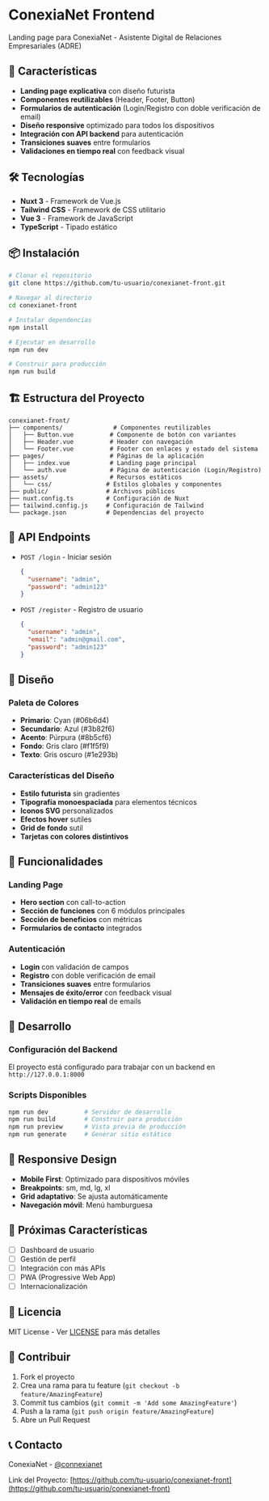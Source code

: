 # ConexiaNet Frontend

Landing page para ConexiaNet - Asistente Digital de Relaciones Empresariales (ADRE)

## 🚀 Características

- **Landing page explicativa** con diseño futurista
- **Componentes reutilizables** (Header, Footer, Button)
- **Formularios de autenticación** (Login/Registro con doble verificación de email)
- **Diseño responsive** optimizado para todos los dispositivos
- **Integración con API backend** para autenticación
- **Transiciones suaves** entre formularios
- **Validaciones en tiempo real** con feedback visual

## 🛠️ Tecnologías

- **Nuxt 3** - Framework de Vue.js
- **Tailwind CSS** - Framework de CSS utilitario
- **Vue 3** - Framework de JavaScript
- **TypeScript** - Tipado estático

## 📦 Instalación

```bash
# Clonar el repositorio
git clone https://github.com/tu-usuario/conexianet-front.git

# Navegar al directorio
cd conexianet-front

# Instalar dependencias
npm install

# Ejecutar en desarrollo
npm run dev

# Construir para producción
npm run build
```

## 🏗️ Estructura del Proyecto

```
conexianet-front/
├── components/              # Componentes reutilizables
│   ├── Button.vue          # Componente de botón con variantes
│   ├── Header.vue          # Header con navegación
│   └── Footer.vue          # Footer con enlaces y estado del sistema
├── pages/                  # Páginas de la aplicación
│   ├── index.vue           # Landing page principal
│   └── auth.vue            # Página de autenticación (Login/Registro)
├── assets/                 # Recursos estáticos
│   └── css/               # Estilos globales y componentes
├── public/                # Archivos públicos
├── nuxt.config.ts         # Configuración de Nuxt
├── tailwind.config.js     # Configuración de Tailwind
└── package.json           # Dependencias del proyecto
```

## 🔌 API Endpoints

- `POST /login` - Iniciar sesión
  ```json
  {
    "username": "admin",
    "password": "admin123"
  }
  ```

- `POST /register` - Registro de usuario
  ```json
  {
    "username": "admin",
    "email": "admin@gmail.com",
    "password": "admin123"
  }
  ```

## 🎨 Diseño

### Paleta de Colores
- **Primario**: Cyan (#06b6d4)
- **Secundario**: Azul (#3b82f6)
- **Acento**: Púrpura (#8b5cf6)
- **Fondo**: Gris claro (#f1f5f9)
- **Texto**: Gris oscuro (#1e293b)

### Características del Diseño
- **Estilo futurista** sin gradientes
- **Tipografía monoespaciada** para elementos técnicos
- **Iconos SVG** personalizados
- **Efectos hover** sutiles
- **Grid de fondo** sutil
- **Tarjetas con colores distintivos**

## 🚀 Funcionalidades

### Landing Page
- **Hero section** con call-to-action
- **Sección de funciones** con 6 módulos principales
- **Sección de beneficios** con métricas
- **Formularios de contacto** integrados

### Autenticación
- **Login** con validación de campos
- **Registro** con doble verificación de email
- **Transiciones suaves** entre formularios
- **Mensajes de éxito/error** con feedback visual
- **Validación en tiempo real** de emails

## 🔧 Desarrollo

### Configuración del Backend
El proyecto está configurado para trabajar con un backend en `http://127.0.0.1:8000`

### Scripts Disponibles
```bash
npm run dev          # Servidor de desarrollo
npm run build        # Construir para producción
npm run preview      # Vista previa de producción
npm run generate     # Generar sitio estático
```

## 📱 Responsive Design

- **Mobile First**: Optimizado para dispositivos móviles
- **Breakpoints**: sm, md, lg, xl
- **Grid adaptativo**: Se ajusta automáticamente
- **Navegación móvil**: Menú hamburguesa

## 🎯 Próximas Características

- [ ] Dashboard de usuario
- [ ] Gestión de perfil
- [ ] Integración con más APIs
- [ ] PWA (Progressive Web App)
- [ ] Internacionalización

## 📄 Licencia

MIT License - Ver [LICENSE](LICENSE) para más detalles

## 🤝 Contribuir

1. Fork el proyecto
2. Crea una rama para tu feature (`git checkout -b feature/AmazingFeature`)
3. Commit tus cambios (`git commit -m 'Add some AmazingFeature'`)
4. Push a la rama (`git push origin feature/AmazingFeature`)
5. Abre un Pull Request

## 📞 Contacto

ConexiaNet - [@connexianet](https://twitter.com/connexianet)

Link del Proyecto: [https://github.com/tu-usuario/conexianet-front](https://github.com/tu-usuario/conexianet-front)
